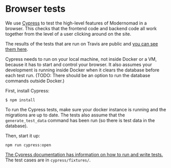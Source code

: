 # Browser tests

We use [Cypress](https://www.cypress.io/) to test the high-level features of Modernomad in a browser. This checks that the frontend code and backend code all work together from the level of a user clicking around on the site.

The results of the tests that are run on Travis are public and [you can see them here](https://dashboard.cypress.io/#/projects/3gfovh/runs).

Cypress needs to run on your local machine, not inside Docker or a VM, because it has to start and control your browser. It also assumes your development is running inside Docker when it clears the database before each test run. (TODO: There should be an option to run the database commands outside Docker.)

First, install Cypress:

    $ npm install

To run the Cypress tests, make sure your docker instance is running and the migrations are up to date. The tests also assume that the `generate_test_data` command has been run (so there is test data in the database).

Then, start it up: 

    npm run cypress:open

[The Cypress documentation has information on how to run and write tests.](https://docs.cypress.io/) The test cases are in `cypress/fixtures/`.
